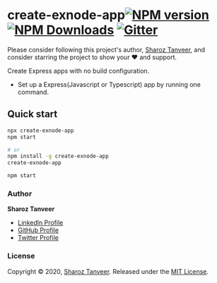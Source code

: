 # create-exnode-app[![NPM version](https://img.shields.io/npm/v/create-exnode-app)](https://www.npmjs.com/package/create-exnode-app) [![NPM Downloads](https://img.shields.io/npm/dt/create-exnode-app.svg)](https://www.npmjs.com/create-exnode-app) [![Gitter](https://badges.gitter.im/SharozTanveer/community.svg)](https://gitter.im/SharozTanveer/community?utm_source=badge&utm_medium=badge&utm_campaign=pr-badge)

Please consider following this project's author, [Sharoz Tanveer](https://github.com/ShahrozTanveer), and consider starring the project to show your :heart: and support.

Create Express apps with no build configuration.



- Set up a Express(Javascript or Typescript) app by running one command.

## Quick start

```sh
npx create-exnode-app
npm start

# or
npm install -g create-exnode-app
create-exnode-app

npm start
```

### Author

**Sharoz Tanveer**

- [LinkedIn Profile](https://www.linkedin.com/in/sharoztanveer/)
- [GitHub Profile](https://github.com/ShahrozTanveer)
- [Twitter Profile](https://twitter.com/saadtanveer3121)

### License

Copyright © 2020, [Sharoz Tanveer](https://github.com/ShahrozTanveer).
Released under the [MIT License](LICENSE).
